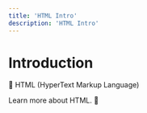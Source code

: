 ```yaml
---
title: 'HTML Intro'
description: 'HTML Intro'
---
```

# Introduction

:wave: HTML (HyperText Markup Language)

Learn more about HTML. :raised_hands:
